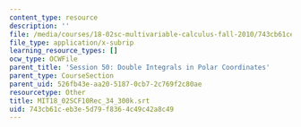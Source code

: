 ```yaml
---
content_type: resource
description: ''
file: /media/courses/18-02sc-multivariable-calculus-fall-2010/743cb61ceb3e5d79f8364c49c42a8c49_MIT18_02SCF10Rec_34_300k.srt
file_type: application/x-subrip
learning_resource_types: []
ocw_type: OCWFile
parent_title: 'Session 50: Double Integrals in Polar Coordinates'
parent_type: CourseSection
parent_uid: 526fb43e-aa20-5187-0cb7-2c769f2c80ae
resourcetype: Other
title: MIT18_02SCF10Rec_34_300k.srt
uid: 743cb61c-eb3e-5d79-f836-4c49c42a8c49
---
```

